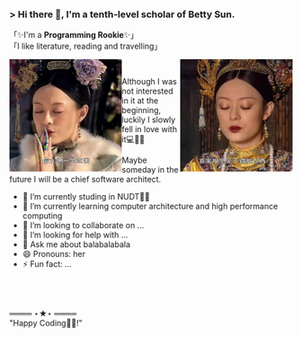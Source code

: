   ### > Hi there 👋, I'm a tenth-level scholar of Betty Sun.

<!--
**pudding-art/pudding-art** is a  _special_  repository because its `README.md` (this file) appears on your GitHub profile.-->


「✨I'm a **Programming Rookie**✨」
</br>
「I like literature, reading and travelling」

<div align="left">
 <img align="left" height=200 src="https://github.com/pudding-art/pudding-art/blob/main/asserts/betty1.png?raw=true">
</div>

<div align="right">
 <img align="right" height=200 src="https://github.com/pudding-art/pudding-art/blob/main/asserts/betty2.png?raw=true">
</div>
 </br>


Although I was not interested in it at the beginning,
luckily I slowly fell in love with it💻👨‍💻

Maybe someday in the future I will be a chief software architect.

- 🔭 I’m currently studing in NUDT👨‍🏛 
- 🌱 I’m currently learning computer architecture and high performance computing
- 👯 I’m looking to collaborate on ...
- 🤔 I’m looking for help with ...
- 💬 Ask me about balabalabala
- 😄 Pronouns: her
- ⚡ Fun fact: ...

</br>
</br>
</br>
                                                      ════ ⋆★⋆ ════</br>
                                                     "Happy Coding👨‍💻!"

